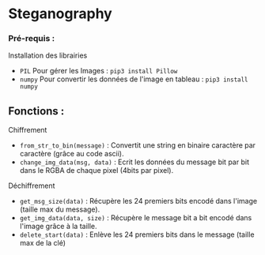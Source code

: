 # Steganography
### Pré-requis :
Installation des librairies
* `PIL` Pour gérer les Images : `pip3 install Pillow`
* `numpy` Pour convertir les données de l'image en tableau : `pip3 install numpy`

## Fonctions :
Chiffrement
* `from_str_to_bin(message)` : Convertit une string en binaire caractère par caractère (grâce au code ascii).
* `change_img_data(msg, data)` : Ecrit les données du message bit par bit dans le RGBA de chaque pixel (4bits par pixel).

Déchiffrement
* `get_msg_size(data)` : Récupère les 24 premiers bits encodé dans l'image (taille max du message).
* `get_img_data(data, size)` : Récupère le message bit a bit encodé dans l'image grâce à la taille.
* `delete_start(data)` : Enlève les 24 premiers bits dans le message (taille max de la clé)



